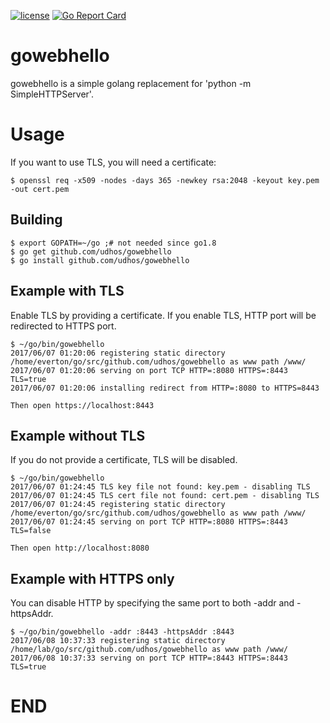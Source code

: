 [![license](http://img.shields.io/badge/license-MIT-blue.svg)](https://github.com/udhos/gowebhello/blob/master/LICENSE)
[![Go Report Card](https://goreportcard.com/badge/github.com/udhos/gowebhello)](https://goreportcard.com/report/github.com/udhos/gowebhello)

# gowebhello
gowebhello is a simple golang replacement for 'python -m SimpleHTTPServer'.

Usage
=====

If you want to use TLS, you will need a certificate:

    $ openssl req -x509 -nodes -days 365 -newkey rsa:2048 -keyout key.pem -out cert.pem

Building
--------

    $ export GOPATH=~/go ;# not needed since go1.8
    $ go get github.com/udhos/gowebhello
    $ go install github.com/udhos/gowebhello
    
Example with TLS
----------------

Enable TLS by providing a certificate.
If you enable TLS, HTTP port will be redirected to HTTPS port.

    $ ~/go/bin/gowebhello 
    2017/06/07 01:20:06 registering static directory /home/everton/go/src/github.com/udhos/gowebhello as www path /www/
    2017/06/07 01:20:06 serving on port TCP HTTP=:8080 HTTPS=:8443 TLS=true
    2017/06/07 01:20:06 installing redirect from HTTP=:8080 to HTTPS=8443

    Then open https://localhost:8443

Example without TLS
-------------------

If you do not provide a certificate, TLS will be disabled.

    $ ~/go/bin/gowebhello 
    2017/06/07 01:24:45 TLS key file not found: key.pem - disabling TLS
    2017/06/07 01:24:45 TLS cert file not found: cert.pem - disabling TLS
    2017/06/07 01:24:45 registering static directory /home/everton/go/src/github.com/udhos/gowebhello as www path /www/
    2017/06/07 01:24:45 serving on port TCP HTTP=:8080 HTTPS=:8443 TLS=false

    Then open http://localhost:8080

Example with HTTPS only
-----------------------

You can disable HTTP by specifying the same port to both -addr and -httpsAddr.

    $ ~/go/bin/gowebhello -addr :8443 -httpsAddr :8443
    2017/06/08 10:37:33 registering static directory /home/lab/go/src/github.com/udhos/gowebhello as www path /www/
    2017/06/08 10:37:33 serving on port TCP HTTP=:8443 HTTPS=:8443 TLS=true

END
===
